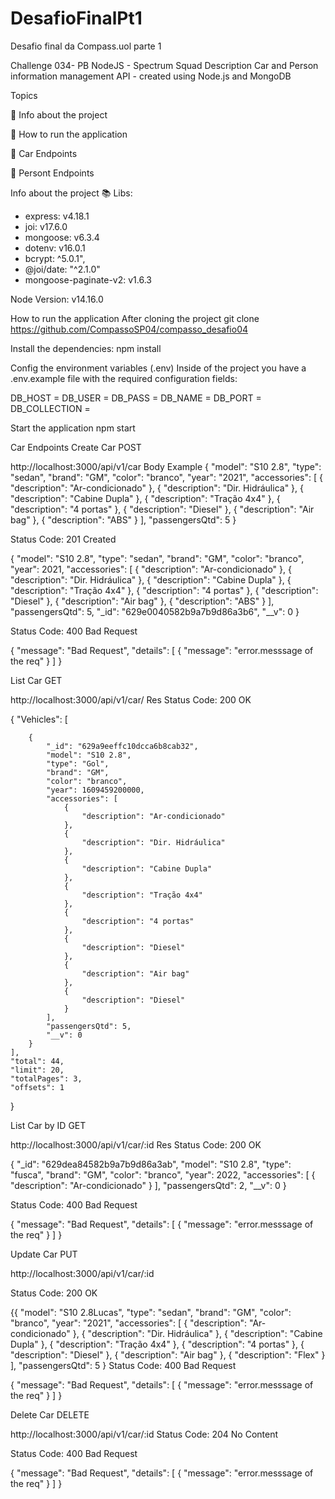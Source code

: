 # DesafioFinalPt1
Desafio final da Compass.uol parte 1

Challenge 034- PB NodeJS - Spectrum Squad 
Description
Car and Person information management API - created using Node.js and MongoDB

Topics

🔹 Info about the project

🔹 How to run the application

🔹 Car Endpoints

🔹 Persont Endpoints

Info about the project 📚
Libs:
- express: v4.18.1
- joi: v17.6.0
- mongoose: v6.3.4
- dotenv: v16.0.1
- bcrypt: ^5.0.1",
- @joi/date: "^2.1.0"
- mongoose-paginate-v2: v1.6.3

Node Version:
v14.16.0

How to run the application
After cloning the project
 git clone https://github.com/CompassoSP04/compasso_desafio04
 
Install the dependencies:
 npm install

Config the environment variables (.env)
Inside of the project you have a .env.example file with the required configuration fields:

DB_HOST =
DB_USER =
DB_PASS =
DB_NAME =
DB_PORT =
DB_COLLECTION =

Start the application
 npm start
 
Car Endpoints
Create Car
POST

http://localhost:3000/api/v1/car 
 Body Example
   {
   "model": "S10 2.8",
   "type": "sedan",
   "brand": "GM",
   "color": "branco",
   "year": "2021",
   "accessories": [
     {
       "description": "Ar-condicionado"
     },
     {
       "description": "Dir. Hidráulica"
     },
     {
       "description": "Cabine Dupla"
     },
     {
       "description": "Tração 4x4"
     },
     {
       "description": "4 portas"
     },
     {
       "description": "Diesel"
     },
     {
       "description": "Air bag"
     },
     {
       "description": "ABS"
     }
   ],
   "passengersQtd": 5
 }

Status Code: 201 Created

 {
    "model": "S10 2.8",
    "type": "sedan",
    "brand": "GM",
    "color": "branco",
    "year": 2021,
    "accessories": [
        {
            "description": "Ar-condicionado"
        },
        {
            "description": "Dir. Hidráulica"
        },
        {
            "description": "Cabine Dupla"
        },
        {
            "description": "Tração 4x4"
        },
        {
            "description": "4 portas"
        },
        {
            "description": "Diesel"
        },
        {
            "description": "Air bag"
        },
        {
            "description": "ABS"
        }
     ],
    "passengersQtd": 5,
    "_id": "629e0040582b9a7b9d86a3b6",
    "__v": 0
  }

 Status Code: 400 Bad Request

{
    "message": "Bad Request",
    "details": [
        {
            "message": "error.messsage of the req"
        }
    ]
}

List Car
GET

http://localhost:3000/api/v1/car/ 
Res
Status Code: 200 OK

{
    "Vehicles": [

        {
            "_id": "629a9eeffc10dcca6b8cab32",
            "model": "S10 2.8",
            "type": "Gol",
            "brand": "GM",
            "color": "branco",
            "year": 1609459200000,
            "accessories": [
                {
                    "description": "Ar-condicionado"
                },
                {
                    "description": "Dir. Hidráulica"
                },
                {
                    "description": "Cabine Dupla"
                },
                {
                    "description": "Tração 4x4"
                },
                {
                    "description": "4 portas"
                },
                {
                    "description": "Diesel"
                },
                {
                    "description": "Air bag"
                },
                {
                    "description": "Diesel"
                }
            ],
            "passengersQtd": 5,
            "__v": 0
        }
    ],
    "total": 44,
    "limit": 20,
    "totalPages": 3,
    "offsets": 1
}

List Car by ID
GET

http://localhost:3000/api/v1/car/:id
Res
Status Code: 200 OK

{
    "_id": "629dea84582b9a7b9d86a3ab",
    "model": "S10 2.8",
    "type": "fusca",
    "brand": "GM",
    "color": "branco",
    "year": 2022,
    "accessories": [
        {
            "description": "Ar-condicionado"
        }
    ],
    "passengersQtd": 2,
    "__v": 0
} 

Status Code: 400 Bad Request

{
    "message": "Bad Request",
    "details": [
        {
            "message": "error.messsage of the req"
        }
    ]
}

Update Car
PUT

http://localhost:3000/api/v1/car/:id 

Status Code: 200 OK

{{
  "model": "S10 2.8Lucas",
  "type": "sedan",
  "brand": "GM",
  "color": "branco",
  "year": "2021",
  "accessories": [
    {
      "description": "Ar-condicionado"
    },
    {
      "description": "Dir. Hidráulica"
    },
    {
      "description": "Cabine Dupla"
    },
    {
      "description": "Tração 4x4"
    },
    {
      "description": "4 portas"
    },
    {
      "description": "Diesel"
    },
    {
      "description": "Air bag"
    },
    {
      "description": "Flex"
    }
  ],
  "passengersQtd": 5
}
Status Code: 400 Bad Request

{
    "message": "Bad Request",
    "details": [
        {
            "message": "error.messsage of the req"
        }
    ]
}

Delete Car
DELETE

http://localhost:3000/api/v1/car/:id 
Status Code: 204 No Content

Status Code: 400 Bad Request

{
    "message": "Bad Request",
    "details": [
        {
            "message": "error.messsage of the req"
        }
    ]
}

